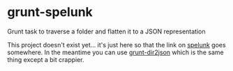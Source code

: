 grunt-spelunk
=============

Grunt task to traverse a folder and flatten it to a JSON representation

This project doesn't exist yet... it's just here so that the link on [spelunk](https://github.com/Rich-Harris/spelunk) goes somewhere. In the meantime you can use [grunt-dir2json](https://github.com/GuardianInteractive/grunt-dir2json) which is the same thing except a bit crappier.
